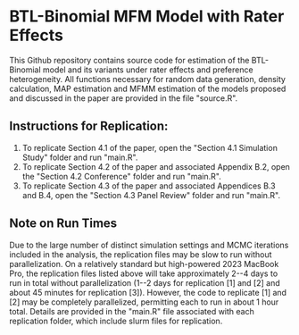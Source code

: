 # BTL-Binomial MFM Model with Rater Effects

This Github repository contains source code for estimation of the BTL-Binomial model and its variants under rater effects and preference heterogeneity. All functions necessary for random data generation, density calculation, MAP estimation and MFMM estimation of the models proposed and discussed in the paper are provided in the file "source.R".

## Instructions for Replication:

1. To replicate Section 4.1 of the paper, open the "Section 4.1 Simulation Study" folder and run "main.R".
2. To replicate Section 4.2 of the paper and associated Appendix B.2, open the "Section 4.2 Conference" folder and run "main.R".
3. To replicate Section 4.3 of the paper and associated Appendices B.3 and B.4, open the "Section 4.3 Panel Review" folder and run "main.R".

## Note on Run Times

Due to the large number of distinct simulation settings and MCMC iterations included in the analysis, the replication files may be slow to run without parallelization. On a relatively standard but high-powered 2023 MacBook Pro, the replication files listed above will take approximately 2--4 days to run in total without parallelization (1--2 days for replication [1] and [2] and about 45 minutes for replication [3]). However, the code to replicate [1] and [2] may be completely parallelized, permitting each to run in about 1 hour total. Details are provided in the "main.R" file associated with each replication folder, which include slurm files for replication.
